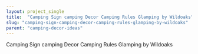 ```yaml
---
layout: project_single
title:  "Camping Sign camping Decor Camping Rules Glamping by Wildoaks"
slug: "camping-sign-camping-decor-camping-rules-glamping-by-wildoaks"
parent: "camping-decor-ideas"
---
```

Camping Sign camping Decor Camping Rules Glamping by Wildoaks
